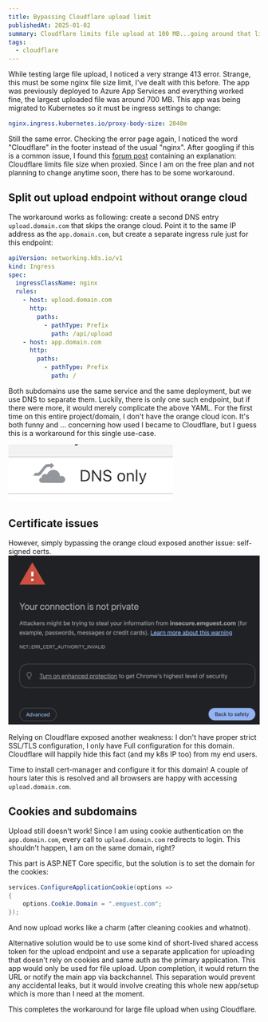 ```yaml
---
title: Bypassing Cloudflare upload limit
publishedAt: 2025-01-02
summary: Cloudflare limits file upload at 100 MB...going around that limit takes some effort
tags:
  - cloudflare
---
```


While testing large file upload, I noticed a very strange 413 error. Strange, this must be some nginx file size limit, I've dealt with this before. The app was previously deployed to Azure App Services and everything worked fine, the largest uploaded file was around 700 MB. This app was being migrated to Kubernetes so it must be ingress settings to change:

```yaml
nginx.ingress.kubernetes.io/proxy-body-size: 2048m
```

Still the same error. Checking the error page again, I noticed the word "Cloudflare" in the footer instead of the usual "nginx". After googling if this is a common issue, I found this [forum post](https://community.cloudflare.com/t/max-upload-size/630925) containing an explanation: Cloudflare limits file size when proxied. Since I am on the free plan and not planning to change anytime soon, there has to be some workaround.

## Split out upload endpoint without orange cloud

The workaround works as following: create a second DNS entry `upload.domain.com` that skips the orange cloud. Point it to the same IP address as the `app.domain.com`, but create a separate ingress rule just for this endpoint:

```yaml
apiVersion: networking.k8s.io/v1
kind: Ingress
spec:
  ingressClassName: nginx
  rules:
    - host: upload.domain.com
      http:
        paths:
          - pathType: Prefix
            path: /api/upload
    - host: app.domain.com
      http:
        paths:
          - pathType: Prefix
            path: /
```

Both subdomains use the same service and the same deployment, but we use DNS to separate them. Luckily, there is only one such endpoint, but if there were more, it would merely complicate the above YAML.
For the first time on this entire project/domain, I don't have the orange cloud icon. It's both funny and ... concerning how used I became to Cloudflare, but I guess this is a workaround for this single use-case.

![](../../public/images/2025-01-02-cf-disable-orange-cloud.png)

## Certificate issues

However, simply bypassing the orange cloud exposed another issue: self-signed certs.
![](../../public/images/2025-01-02-self-signed-certs.png)

Relying on Cloudflare exposed another weakness: I don't have proper strict SSL/TLS configuration, I only have Full configuration for this domain. Cloudflare will happily hide this fact (and my k8s IP too) from my end users.

Time to install cert-manager and configure it for this domain! A couple of hours later this is resolved and all browsers are happy with accessing `upload.domain.com`.

## Cookies and subdomains

Upload still doesn't work! Since I am using cookie authentication on the `app.domain.com`, every call to `upload.domain.com` redirects to login. This shouldn't happen, I am on the same domain, right?

This part is ASP.NET Core specific, but the solution is to set the domain for the cookies:

```csharp
services.ConfigureApplicationCookie(options =>
{
    options.Cookie.Domain = ".emguest.com";
});
```

And now upload works like a charm (after cleaning cookies and whatnot).

Alternative solution would be to use some kind of short-lived shared access token for the upload endpoint and use a separate application for uploading that doesn't rely on cookies and same auth as the primary application. This app would only be used for file upload. Upon completion, it would return the URL or notify the main app via backchannel. This separation would prevent any accidental leaks, but it would involve creating this whole new app/setup which is more than I need at the moment.

This completes the workaround for large file upload when using Cloudflare.
